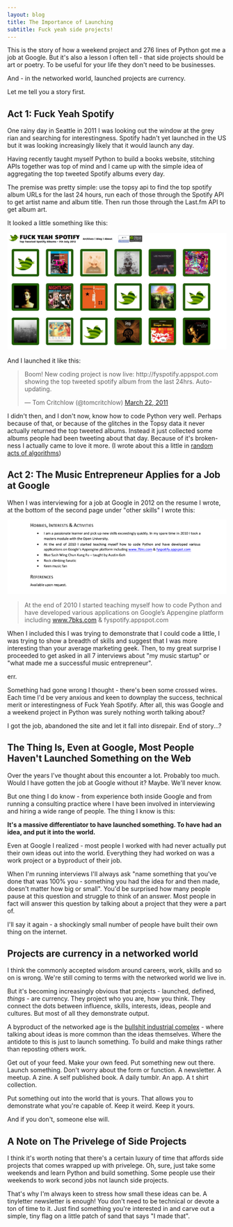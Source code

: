 ```yaml
---
layout: blog
title: The Importance of Launching
subtitle: Fuck yeah side projects!
---
```


This is the story of how a weekend project and 276 lines of Python got me a job at Google. But it's also a lesson I often tell - that side projects should be art or poetry. To be useful for your life they don't need to be businesses.

And - in the networked world, launched projects are currency.

Let me tell you a story first.

## Act 1: Fuck Yeah Spotify

One rainy day in Seattle in 2011 I was looking out the window at the grey rian and searching for interestingness. Spotify hadn't yet launched in the US but it was looking increasingly likely that it would launch any day.

Having recently taught myself Python to build a books website, stitching APIs together was top of mind and I came up with the simple idea of aggregating the top tweeted Spotify albums every day.

The premise was pretty simple: use the topsy api to find the top spotify album URLs for the last 24 hours, run each of those through the Spotify API to get artist name and album title. Then run those through the Last.fm API to get album art.

It looked a little something like this:

![Screenshot of Fuck Yeah Spotify according to wayback machine on July 7th 2012](/images/fyspotify.png)

And I launched it like this:

<blockquote class="twitter-tweet" lang="en"><p lang="en" dir="ltr">Boom! New coding project is now live: http://fyspotify.appspot.com showing the top tweeted spotify album from the last 24hrs. Auto-updating.</p>&mdash; Tom Critchlow (@tomcritchlow) <a href="https://twitter.com/tomcritchlow/status/50140995504971776">March 22, 2011</a></blockquote>
<script async src="//platform.twitter.com/widgets.js" charset="utf-8"></script>

I didn't then, and I don't now, know how to code Python very well. Perhaps because of that, or because of the glitches in the Topsy data it never actually returned the top tweeted albums. Instead it just collected some albums people had been tweeting about that day. Because of it's broken-ness I actually came to love it more. (I wrote about this a little in [random acts of algorithms](http://tomcritchlow.com/2014/12/03/random-acts-of-algorithms/))

## Act 2: The Music Entrepreneur Applies for a Job at Google

When I was interviewing for a job at Google in 2012 on the resume I wrote, at the bottom of the second page under "other skills" I wrote this:

![a screenshot of my Google resume](/images/googleresumesnip.png)

>At the end of 2010 I started teaching myself how to code Python and have developed various applications on Google’s Appengine platform including www.7bks.com & fyspotify.appspot.com

When I included this I was trying to demonstrate that I could code a little, I was trying to show a breadth of skills and suggest that I was more interesting than your average marketing geek. Then, to my great surprise I proceeded to get asked in all 7 interviews about "my music startup" or "what made me a successful music entrepreneur".

err.

Something had gone wrong I thought - there's been some crossed wires. Each time I'd be very anxious and keen to downplay the success, technical merit or interestingness of Fuck Yeah Spotify. After all, this was Google and a weekend project in Python was surely nothing worth talking about?

I got the job, abandoned the site and let it fall into disrepair. End of story...?

## The Thing Is, Even at Google, Most People Haven't Launched Something on the Web

Over the years I've thought about this encounter a lot. Probably too much. Would I have gotten the job at Google without it? Maybe. We'll never know.

But one thing I do know - from experience both inside Google and from running a consulting practice where I have been involved in interviewing and hiring a wide range of people. The thing I know is this:

**It's a massive differentiator to have launched something. To have had an idea, and put it into the world.**

Even at Google I realized - most people I worked with had never actually put their own ideas out into the world. Everything they had worked on was a work project or a byproduct of their job.

When I'm running interviews I'll always ask "name something that you've done that was 100% you - something you had the idea for and then made, doesn't matter how big or small". You'd be surprised how many people pause at this question and struggle to think of an answer. Most people in fact will answer this question by talking about a project that they were a part of.

I'll say it again - a shockingly small number of people have built their own thing on the internet.

## Projects are currency in a networked world

I think the commonly accepted wisdom around careers, work, skills and so on is wrong. We're still coming to terms with the networked world we live in.

But it's becoming increasingly obvious that projects - launched, defined, *things* - are currency. They project who you are, how you think. They connect the dots between influence, skills, interests, ideas, people and cultures. But most of all they demonstrate output.

A byproduct of the networked age is the [bullshit industrial complex](http://tomcritchlow.com/2016/06/03/bullshit-industrial-complex/) - where talking about ideas is more common than the ideas themselves. Where the antidote to this is just to launch something. To build and make things rather than reposting others work.

Get out of your feed. Make your own feed. Put something new out there. Launch something. Don't worry about the form or function. A newsletter. A meetup. A zine. A self published book. A daily tumblr. An app. A t shirt collection.

Put something out into the world that is yours. That allows you to demonstrate what you're capable of. Keep it weird. Keep it yours.

And if you don't, someone else will.

## A Note on The Privelege of Side Projects

I think it's worth noting that there's a certain luxury of time that affords side projects that comes wrapped up with privelege. Oh, sure, just take some weekends and learn Python and build something. Some people use their weekends to work second jobs not launch side projects.

That's why I'm always keen to stress how small these ideas can be. A tinyletter newsletter is enough! You don't need to be technical or devote a ton of time to it. Just find something you're interested in and carve out a simple, tiny flag on a little patch of sand that says "I made that".



